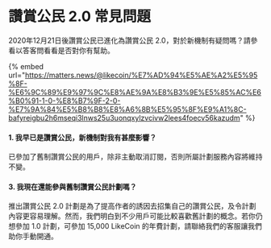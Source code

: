 # 讚賞公民 2.0 常見問題

2020年12月21日後讚賞公民已進化為讚賞公民 2.0，對於新機制有疑問嗎？請參看以答客問看看是否對你有幫助。

{% embed url="https://matters.news/@likecoin/%E7%AD%94%E5%AE%A2%E5%95%8F-%E6%9C%89%E9%97%9C%E8%AE%9A%E8%B3%9E%E5%85%AC%E6%B0%91-1-0-%E8%B7%9F-2-0-%E7%9A%84%E5%B8%B8%E8%A6%8B%E5%95%8F%E9%A1%8C-bafyreigbu2h6mseqi3lnws25u3uonqxylzvcivw2lees4foecv56kazudm" %}

#### 1. 我早已是讚賞公民，新機制對我有甚麼影響？

已參加了舊制讚賞公民的用戶，除非主動取消訂閱，否則所屬計劃服務內容將維持不變。

#### 

#### 3.  我現在還能參與舊制讚賞公民計劃嗎？

推出讚賞公民 2.0 計劃是為了提高作者的誘因去招集自己的讚賞公民，及令計劃內容更容易理解。然而，我們明白到不少用戶可能比較喜歡舊計劃的概念。若你仍想參加 1.0 計劃，可參加 15,000 LikeCoin 的年費計劃，請聯絡我們的客服讓我們助你手動開通。




